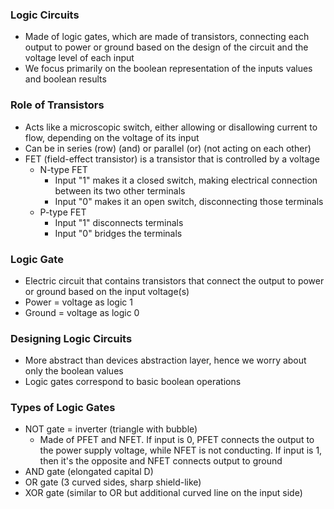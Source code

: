 ### Logic Circuits
- Made of logic gates, which are made of transistors, connecting each output to power or ground based on the design of the circuit and the voltage level of each input 
- We focus primarily on the boolean representation of the inputs values and boolean results

### Role of Transistors
- Acts like a microscopic switch, either allowing or disallowing current to flow, depending on the voltage of its input
- Can be in series (row) (and) or parallel (or) (not acting on each other)
- FET (field-effect transistor) is a transistor that is controlled by a voltage
	- N-type FET
		- Input "1" makes it a closed switch, making electrical connection between its two other terminals
		- Input "0" makes it an open switch, disconnecting those terminals
	- P-type FET
		- Input "1" disconnects terminals
		- Input "0" bridges the terminals

### Logic Gate
- Electric circuit that contains transistors that connect the output to power or ground based on the input voltage(s)
- Power = voltage as logic 1
- Ground = voltage as logic 0


### Designing Logic Circuits
- More abstract than devices abstraction layer, hence we worry about only the boolean values
- Logic gates correspond to basic boolean operations

### Types of Logic Gates
- NOT gate = inverter (triangle with bubble)
	- Made of PFET and NFET. If input is 0, PFET connects the output to the power supply voltage, while NFET is not conducting. If input is 1, then it's the opposite and NFET connects output to ground
- AND gate (elongated capital D)
- OR gate (3 curved sides, sharp shield-like)
- XOR gate (similar to OR but additional curved line on the input side)